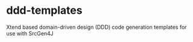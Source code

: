 ddd-templates
=============

Xtend based domain-driven design (DDD) code generation templates for use with SrcGen4J
